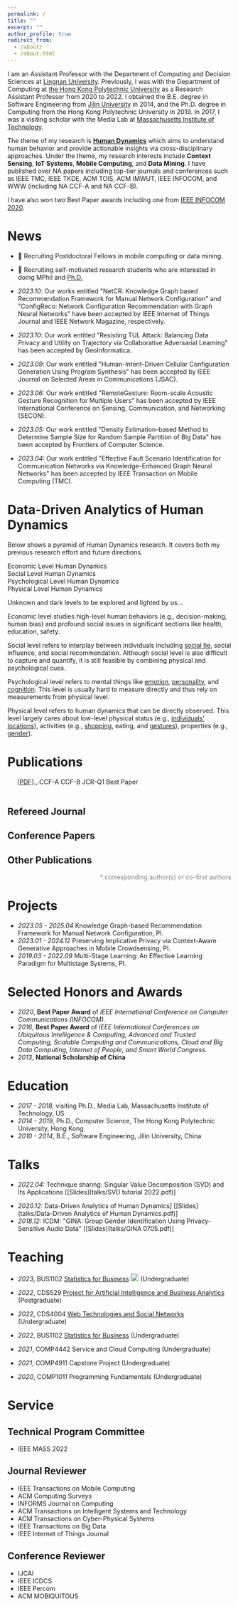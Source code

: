 ```yaml
---
permalink: /
title: ""
excerpt: ""
author_profile: true
redirect_from: 
  - /about/
  - /about.html
---
```


<span class='anchor' id='about-me'></span>

I am an Assistant Professor with the Department of Computing and Decision Sciences at <a href="https://www.ln.edu.hk/">Lingnan University</a>. Previously, I was with the Department of Computing at <a href="https://www.polyu.edu.hk/">the Hong Kong Polytechnic University</a> as a Research Assistant Professor from 2020 to 2022. 
I obtained the B.E. degree in Software Engineering from <a href="https://global.jlu.edu.cn/">Jilin University</a> in 2014, and the Ph.D. degree in Computing from the Hong Kong Polytechnic University in 2019. 
In 2017, I was a visiting scholar with the Media Lab at <a href="https://www.media.mit.edu/">Massachusetts Institute of Technology</a>.

The theme of my research is [**Human Dynamics**](#data-driven-analytics-of-human-dynamics) which aims to understand human behavior and provide actionable insights via cross-disciplinary approaches.
Under the theme, my research interests include **Context Sensing**, **IoT Systems**, **Mobile Computing**, and **Data Mining**. 
I have published over <span id='num_total'>NA</span> papers including top-tier journals and conferences such as IEEE TMC, IEEE TKDE, ACM TOIS, ACM IMWUT, IEEE INFOCOM, and WWW (including <span id='num_ccfa' onload='countPapers()'>NA</span> <span class="ccfa_inline">CCF-A</span> and <span id='num_ccfb'>NA</span> <span class="ccfb_inline">CCF-B</span>).
<!-- and <span id='num_jcr1'>NA</span> <span class="jcrq1_inline">JCR-Q1</span>) -->
I have also won two <span class="best_paper_inline">Best Paper</span> awards including one from <a href="#wang_push_2020" class="inpageurl">IEEE INFOCOM 2020</a>. 
 
# News
- 📌 Recruiting Postdoctoral Fellows in mobile computing or data mining. 
- 📌 Recruiting self-motivated research students who are interested in doing MPhil and [Ph.D.](https://cerg1.ugc.edu.hk/hkpfs/index.html)


- *2023.10*: Our works entitled "NetCR: Knowledge Graph based Recommendation Framework for Manual Network Configuration" and "ConfigReco: Network Configuration Recommendation with Graph Neural Networks" have been accepted by IEEE Internet of Things Journal and IEEE Network Magazine, respectively.
- *2023.10*: Our work entitled "Resisting TUL Attack: Balancing Data Privacy and Utility on Trajectory via Collaborative Adversarial Learning" has been accepted by GeoInformatica.
- *2023.09*: Our work entitled "Human-Intent-Driven Cellular Configuration Generation Using Program Synthesis" has been accepted by IEEE Journal on Selected Areas in Communications (JSAC). 
- *2023.06:* Our work entitled "RemoteGesture: Room-scale Acoustic Gesture Recognition for Multiple Users" has been accepted by IEEE International Conference on Sensing, Communication, and Networking (SECON).
- *2023.05:* Our work entitled "Density Estimation-based Method to Determine Sample Size for Random Sample Partition of Big Data" has been accepted by Frontiers of Computer Science.
- *2023.04:* Our work entitled "Effective Fault Scenario Identification for Communication Networks via Knowledge-Enhanced Graph Neural Networks" has been accepted by IEEE Transaction on Mobile Computing (TMC).
<!-- - *2022.12:* Recruiting 1-2 Research Assistant(s) with background in spatiotemporal data mining and mobile crowdsensing.  -->
<!-- - *2022.11:* Our work HearFire has been accepted by Ubicomp2023 (ACM IMWUT). -->
<!-- - *2022.09:* Recruiting Ph.D. students with high research potential under [Hong Kong PhD Fellowship Scheme (HKPFS)](https://cerg1.ugc.edu.hk/hkpfs/index.html). Feel free to drop me an email if you are interested. -->
<!-- - *2022.09:* I joined The Department of Computing and Decision Sciences, Lingnan University as an Assistant Professor. 🎉🎉   -->


# Data-Driven Analytics of Human Dynamics
Below shows a pyramid of Human Dynamics research.
It covers both my previous research effort and future directions.

<div style="width:100%; margin: 0 auto;">
  <div id="pyramid">
    <div class="step">
      <span></span>
    </div>
    <div class="step">
      <span>Economic Level Human Dynamics</span>
    </div>
    <div class="step">
      <span>Social Level Human Dynamics</span>
    </div>
    <div class="step">
      <span>Psychological Level Human Dynamics</span>
    </div>
    <div class="step">
      <span>Physical Level Human Dynamics</span>
    </div>
    <div class="popupFeedback">
      <div>
        <p>Unknown and dark levels to be explored and lighted by us...</p>
      </div>
    </div>
    <div class="popupFeedback">
      <div>
        <p>Economic level studies high-level human behaviors (e.g., decision-making, human bias) and profound social issues in significant sections like health, education, safety.</p>
      </div>
    </div>
    <div class="popupFeedback">
      <div>
        <p>Social level refers to interplay between individuals including <a href="#shenbag_c">social tie</a>, social influence, and social recommendation. Although social level is also difficult to capture and quantify, it is still feasible by combining physical and psychological cues.</p>
      </div>
    </div>
    <div class="popupFeedback">
      <div>
        <p>Psychological level refers to mental things like <a href="#wen_automatically_2021">emotion</a>, <a href="#shen_user_2022">personality</a>, and <a href="#yang2020epars">cognition</a>. 
        This level is usually hard to measure directly and thus rely on measurements from physical level.</p>
      </div>
    </div>
    <div class="popupFeedback">
      <div>
        <p>Physical level refers to human dynamics that can be directly observed. This level largely cares about low-level physical status (e.g., <a href="#shen2016feature">individuals' locations</a>), activities (e.g., <a href="#shenbag_c">shopping</a>, eating, and <a href="#wang_push_2020">gestures</a>), properties (e.g., <a href="#shen_gina_2018">gender</a>). 
        </p>
      </div>
    </div>
  </div>
</div>


# Publications 

<div class="bibtex_template" style="padding-left: 1em;padding-right: 5%; display: flex;">
    <div>
      <div class="if url" style="display: inline-block">
        <a class="bibtexVar" href="+URL+" extra="url" >
          <span class="title"></span>
        </a>
      </div>
      <div class="if !url" style="display: inline-block">
        <div class="if doi">
          <a class="bibtexVar" href="http://dx.doi.org/+DOI+" extra="doi" >
            <span class="title"></span>
          </a>
        </div>
        <div class="if !doi">
          <a href="">
            <span class="title"></span>
          </a>
        </div>
      </div> 
      <span class="if localpdf">[<a class="bibtexVar" href="/pdf/+LOCALPDF+.pdf" id="+LOCALPDF+" extra="localpdf">PDF</a>]</span>
    </div>
    <span class="author"></span>.
    <span class="journal" style="font-style: italic;"></span>,
    <span class="year"></span>.
    <div style="margin-right:-4%; clear: both; float: right;">
      <span class="if ccf==CCF A"><span class="ccfa">CCF-A</span></span>
      <span class="if ccf==CCF B"><span class="ccfb">CCF-B</span></span>
      <!-- <span class="if ccf==CCF C"><span class="ccfc">CCF-C</span></span> -->
      <span class="if jcr==JCR Q1"><span class="jcrq1">JCR-Q1</span></span>
      <!-- <span class="if jcr==JCR Q2"><span class="jcrq2">JCR-Q2</span></span> -->
      <span class="if note==Best Paper Award"><span class="best_paper">Best Paper</span></span>
    </div>
    <br/>
    <br/>
</div>

<div class="bibtex_structure">
  <div class="sections BIBTEXTYPEKEY">
    <div class="section ARTICLE">
      <h2>Refereed Journal</h2>
      <div class="sort year" extra="DESC number">
        <h3 class="title"><span class='year'></span></h3>
        <div class="templates"></div>
      </div>
    </div>
    <div class="section PROCEEDINGS">
      <h2>Conference Papers</h2>
      <div class="sort year" extra="DESC number">
        <h3 class="title"><span class='year'></span></h3>
        <div class="templates"></div>
      </div>
    </div>
    <div class="section misc|phdthesis|mastersthesis|bachelorsthesis|techreport|chapter">
      <h2>Other Publications</h2>
      <div class="sort year" extra="DESC number">
        <div class="templates"></div>
      </div>
    </div>
  </div>
</div>

<div id="bibtex_display" style="" ></div>

<p style="color: grey; text-align: right;">*:corresponding author(s) or co-first authors</p>

# Projects
<!-- - *2023.04 - 2026.03* Balancing User Privacy and Data Utility in Mobile Crowdsensing, PI. -->
<!-- - *2023.04 - 2026.03* Balancing User Privacy and Data Utility in Mobile Crowdsensing, PI. -->
- *2023.05 - 2025.04* Knowledge Graph-based Recommendation Framework for Manual Network Configuration, PI.
- *2023.01 - 2024.12* Preserving Implicative Privacy via Context-Aware Generative Approaches in Mobile Crowdsensing, PI.
- *2019.03 - 2022.09* Multi-Stage Learning: An Effective Learning Paradigm for Multistage Systems, PI.


# Selected Honors and Awards
- *2020*, **Best Paper Award** of _IEEE International Conference on Computer Communications (INFOCOM)_.
- *2016*, **Best Paper Award** of _IEEE International Conferences on Ubiquitous Intelligence & Computing, Advanced and Trusted Computing, Scalable Computing and Communications, Cloud and Big Data Computing, Internet of People, and Smart World Congress_.
- *2013*, **National Scholarship of China**

# Education
- *2017 - 2018*, visiting Ph.D., Media Lab, Massachusetts Institute of Technology, US
- *2014 - 2019*, Ph.D., Computer Science, The Hong Kong Polytechnic University, Hong Kong
- *2010 - 2014*, B.E., Software Engineering, Jilin University, China 


# Talks
- *2022.04:* Technique sharing: Singular Value Decomposition (SVD) and Its Applications \[[Slides](talks/SVD tutorial 2022.pdf)\]
<!-- - *2021.12:* Brief sharing: How to write high quality papers \[[Slides](talks/How to write high quality papers.pdf)\] -->
- *2020.12:* Data-Driven Analytics of Human Dynamics] \[[Slides](talks/Data-Driven Analytics of Human Dynamics.pdf)\]
- *2018.12:* ICDM: "GINA: Group Gender Identification Using Privacy-Sensitive Audio Data" \[[Slides](talks/GINA 0705.pdf)\]


# Teaching
- *2023*, BUS1102 [Statistics for Business](teaching/2022-2023/BUS1102/BUS1102.pdf) <a  href="https://www.dropbox.com/sh/xdvyd5t917jbakj/AADK7vXOPIGmatjoKL6lrLeVa?dl=0" hover><img alt="File:Dropbox Icon.svg" src="https://upload.wikimedia.org/wikipedia/commons/thumb/7/78/Dropbox_Icon.svg/43px-Dropbox_Icon.svg.png?20151210150256" decoding="async" width="18" srcset="https://upload.wikimedia.org/wikipedia/commons/thumb/7/78/Dropbox_Icon.svg/65px-Dropbox_Icon.svg.png?20151210150256 1.5x, https://upload.wikimedia.org/wikipedia/commons/thumb/7/78/Dropbox_Icon.svg/86px-Dropbox_Icon.svg.png?20151210150256 2x" data-file-width="43" data-file-height="40"></a> (Undergraduate)



- *2022*, CDS529 [Project for Artificial Intelligence and Business Analytics](teaching/2022-2023/CDS529.pdf) (Postgraduate)
- *2022*, CDS4004 [Web Technologies and Social Networks](teaching/2022-2023/CDS4004/CDS4004.pdf) (Undergraduate)
- *2022*, BUS1102 [Statistics for Business](teaching/2022-2023/BUS1102/BUS1102.pdf) (Undergraduate)
- *2021*, COMP4442 Service and Cloud Computing (Undergraduate)
- *2021*, COMP4911 Capstone Project (Undergraduate)
- *2020*, COMP1011 Programming Fundamentals (Undergraduate)


# Service
## Technical Program Committee
- IEEE MASS 2022

## Journal Reviewer
- IEEE Transactions on Mobile Computing
- ACM Computing Surveys
- INFORMS Journal on Computing
- ACM Transactions on Intelligent Systems and Technology
- ACM Transactions on Cyber-Physical Systems
- IEEE Transactions on Big Data
- IEEE Internet of Things Journal

## Conference Reviewer
- IJCAI 
- IEEE ICDCS 
- IEEE Percom 
- ACM MOBIQUITOUS 

<script src="assets/js/pyramid.js"></script>
<span style="display: none;">
<script type="text/javascript" id="clustrmaps" src="//clustrmaps.com/map_v2.js?d=Lm2ocHX5LbyL6rdlFbrvkxSqjyv6SHWZChWgQZ7spQQ"></script>
</span>